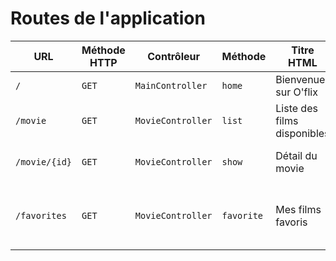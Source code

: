# Routes de l'application

| URL | Méthode HTTP | Contrôleur       | Méthode | Titre HTML           | Commentaire    |
| --- | ------------ | ---------------- | ------- | -------------------- | -------------- |
| `/` | `GET`        | `MainController` | `home`  | Bienvenue sur O'flix | Page d'accueil |
| `/movie` | `GET`        | `MovieController` | `list`  | Liste des films disponibles | liste de tous le films |
| `/movie/{id}` | `GET`        | `MovieController` | `show`  | Détail du movie | détail du film dont l'id est fourni en url |
| `/favorites` | `GET`        | `MovieController` | `favorite`  | Mes films favoris | Liste des films favoris sélectionnés par l'utilisateur |

